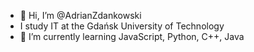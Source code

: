 - 👋 Hi, I’m @AdrianZdankowski
- I study IT at the Gdańsk University of Technology
- 🌱 I’m currently learning JavaScript, Python, C++, Java


<!---
AdrianZdankowski/AdrianZdankowski is a ✨ special ✨ repository because its `README.md` (this file) appears on your GitHub profile.
You can click the Preview link to take a look at your changes.
--->
